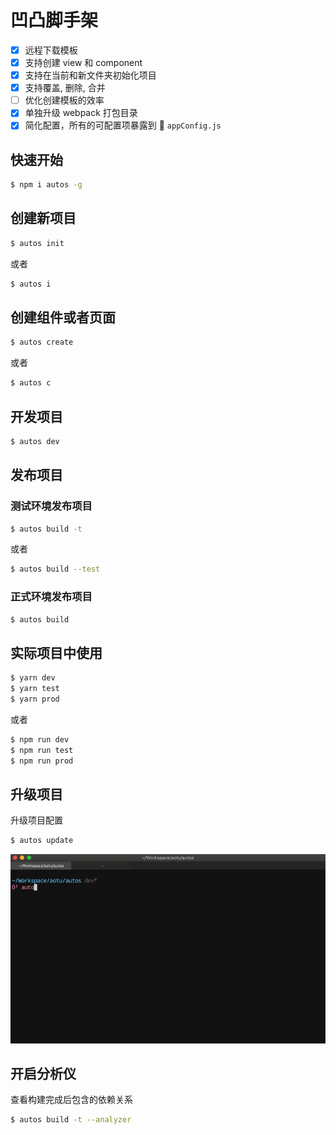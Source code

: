 # 凹凸脚手架

- [x] 远程下载模板
- [x] 支持创建 view 和 component
- [x] 支持在当前和新文件夹初始化项目
- [x] 支持覆盖, 删除, 合并
- [ ] 优化创建模板的效率
- [x] 单独升级 webpack 打包目录
- [x] 简化配置，所有的可配置项暴露到  `appConfig.js`

## 快速开始

```bash
$ npm i autos -g
```

## 创建新项目

```bash
$ autos init
```

或者

```bash
$ autos i
```

## 创建组件或者页面

```bash
$ autos create
```

或者

```bash
$ autos c
```

## 开发项目

```bash
$ autos dev
```

## 发布项目

### 测试环境发布项目

```bash
$ autos build -t
```

或者

```bash
$ autos build --test
```

### 正式环境发布项目

```bash
$ autos build
```

## 实际项目中使用

```bash
$ yarn dev
$ yarn test
$ yarn prod
```

或者

```bash
$ npm run dev
$ npm run test
$ npm run prod
```

## 升级项目

升级项目配置

```bash
$ autos update
```

![update.gif](./assets/images/update.gif)

## 开启分析仪

查看构建完成后包含的依赖关系

```bash
$ autos build -t --analyzer
```
